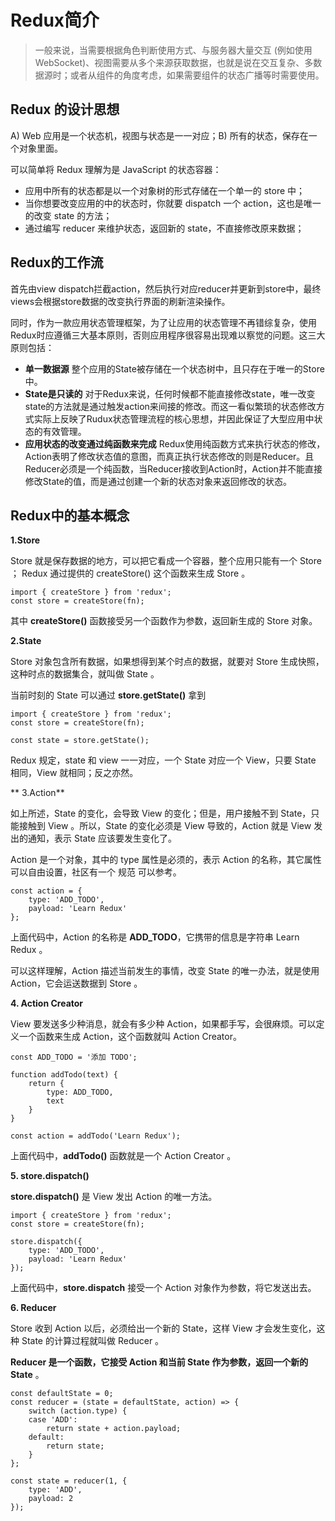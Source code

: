# Redux简介
> 一般来说，当需要根据角色判断使用方式、与服务器大量交互 (例如使用 WebSocket)、视图需要从多个来源获取数据，也就是说在交互复杂、多数据源时；或者从组件的角度考虑，如果需要组件的状态广播等时需要使用。
## Redux 的设计思想

A) Web 应用是一个状态机，视图与状态是一一对应；B) 所有的状态，保存在一个对象里面。

可以简单将 Redux 理解为是 JavaScript 的状态容器：

- 应用中所有的状态都是以一个对象树的形式存储在一个单一的 store 中；
- 当你想要改变应用的中的状态时，你就要 dispatch 一个 action，这也是唯一的改变 state 的方法；
- 通过编写 reducer 来维护状态，返回新的 state，不直接修改原来数据；

## Redux的工作流

首先由view dispatch拦截action，然后执行对应reducer并更新到store中，最终views会根据store数据的改变执行界面的刷新渲染操作。

同时，作为一款应用状态管理框架，为了让应用的状态管理不再错综复杂，使用Redux时应遵循三大基本原则，否则应用程序很容易出现难以察觉的问题。这三大原则包括：

- **单一数据源**
整个应用的State被存储在一个状态树中，且只存在于唯一的Store中。
- **State是只读的**
对于Redux来说，任何时候都不能直接修改state，唯一改变state的方法就是通过触发action来间接的修改。而这一看似繁琐的状态修改方式实际上反映了Rudux状态管理流程的核心思想，并因此保证了大型应用中状态的有效管理。
- **应用状态的改变通过纯函数来完成**
Redux使用纯函数方式来执行状态的修改，Action表明了修改状态值的意图，而真正执行状态修改的则是Reducer。且Reducer必须是一个纯函数，当Reducer接收到Action时，Action并不能直接修改State的值，而是通过创建一个新的状态对象来返回修改的状态。

## Redux中的基本概念

**1.Store**

Store 就是保存数据的地方，可以把它看成一个容器，整个应用只能有一个 Store ； Redux 通过提供的 createStore() 这个函数来生成 Store 。

	import { createStore } from 'redux';
	const store = createStore(fn);

其中 **createStore()** 函数接受另一个函数作为参数，返回新生成的 Store 对象。

**2.State**

Store 对象包含所有数据，如果想得到某个时点的数据，就要对 Store 生成快照，这种时点的数据集合，就叫做 State 。

当前时刻的 State 可以通过 **store.getState()** 拿到

	import { createStore } from 'redux';
	const store = createStore(fn);
	
	const state = store.getState();

Redux 规定，state 和 view 一一对应，一个 State 对应一个 View，只要 State 相同，View 就相同；反之亦然。

** 3.Action**

如上所述，State 的变化，会导致 View 的变化；但是，用户接触不到 State，只能接触到 View 。所以，State 的变化必须是 View 导致的，Action 就是 View 发出的通知，表示 State 应该要发生变化了。

Action 是一个对象，其中的 type 属性是必须的，表示 Action 的名称，其它属性可以自由设置，社区有一个 规范 可以参考。

	const action = {
		type: 'ADD_TODO',
		payload: 'Learn Redux'
	};

上面代码中，Action 的名称是 **ADD_TODO**，它携带的信息是字符串 Learn Redux 。

可以这样理解，Action 描述当前发生的事情，改变 State 的唯一办法，就是使用 Action，它会运送数据到 Store 。

**4. Action Creator**

View 要发送多少种消息，就会有多少种 Action，如果都手写，会很麻烦。可以定义一个函数来生成 Action，这个函数就叫 Action Creator。

	const ADD_TODO = '添加 TODO';
	
	function addTodo(text) {
		return {
			type: ADD_TODO,
			text
		}
	}
	
	const action = addTodo('Learn Redux');

上面代码中，**addTodo()** 函数就是一个 Action Creator 。

**5. store.dispatch()**

**store.dispatch()** 是 View 发出 Action 的唯一方法。

	import { createStore } from 'redux';
	const store = createStore(fn);
	
	store.dispatch({
		type: 'ADD_TODO',
		payload: 'Learn Redux'
	});

上面代码中，**store.dispatch** 接受一个 Action 对象作为参数，将它发送出去。

**6. Reducer**

Store 收到 Action 以后，必须给出一个新的 State，这样 View 才会发生变化，这种 State 的计算过程就叫做 Reducer 。

**Reducer 是一个函数，它接受 Action 和当前 State 作为参数，返回一个新的 State** 。

	const defaultState = 0;
	const reducer = (state = defaultState, action) => {
		switch (action.type) {
		case 'ADD':
			return state + action.payload;
		default:
			return state;
		}
	};
	
	const state = reducer(1, {
		type: 'ADD',
		payload: 2
	});



